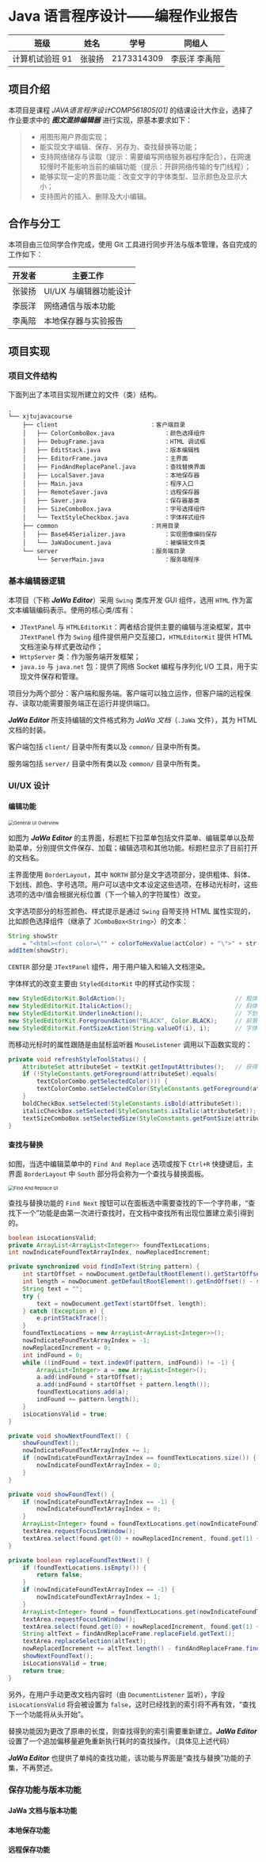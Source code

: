 # Java 语言程序设计——编程作业报告

| 班级            | 姓名   | 学号       | 同组人        |
| --------------- | ------ | ---------- | ------------- |
| 计算机试验班 91 | 张骏扬 | 2173314309 | 李辰洋 李禹陪 |

## 项目介绍

本项目是课程 *JAVA语言程序设计COMP561805[01]* 的结课设计大作业，选择了作业要求中的 ***图文混排编辑器*** 进行实现，原基本要求如下：

> - 用图形用户界面实现；
> - 能实现文字编辑、保存、另存为、查找替换等功能；
> - 支持网络储存与读取（提示：需要编写网络服务器程序配合），在网速较慢时不能影响当前的编辑功能（提示：开辟网络传输的专门线程）；
> - 能够实现一定的界面功能：改变文字的字体类型、显示颜色及显示大小；
> - 支持图片的插入、删除及大小编辑。



## 合作与分工

本项目由三位同学合作完成，使用 Git 工具进行同步开法与版本管理，各自完成的工作如下：

| 开发者 | 主要工作               |
| ------ | ---------------------- |
| 张骏扬 | UI/UX 与编辑器功能设计 |
| 李辰洋 | 网络通信与版本功能     |
| 李禹陪 | 本地保存器与实验报告   |



## 项目实现

### 项目文件结构

下面列出了本项目实现所建立的文件（类）结构。

```plain
.
└── xjtujavacourse
    ├── client							：客户端目录
    │   ├── ColorComboBox.java				：颜色选择组件
    │   ├── DebugFrame.java					：HTML 调试框
    │   ├── EditStack.java					：版本编辑栈
    │   ├── EditorFrame.java				：主界面
    │   ├── FindAndReplacePanel.java		：查找替换界面
    │   ├── LocalSaver.java					：本地保存器
    │   ├── Main.java						：程序入口
    │   ├── RemoteSaver.java				：远程保存器
    │   ├── Saver.java						：保存器基类
    │   ├── SizeComboBox.java				：字号选择组件
    │   └── TextStyleCheckbox.java			：字体样式组件
    ├── common							：共用目录
    │   ├── Base64Serializer.java			：实现图像编码保存
    │   └── JaWaDocument.java				：被编辑文件类
    └── server							：服务端目录
        └── ServerMain.java					：服务端程序
```

### 基本编辑器逻辑

本项目（下称 ***JaWa Editor***）采用 `Swing` 类库开发 GUI 组件，选用  `HTML` 作为富文本编辑编码表示。使用的核心类/库有：

- `JTextPanel` 与 `HTMLEditorKit`：两者结合提供主要的编辑与渲染框架，其中 `JTextPanel` 作为 `Swing` 组件提供用户交互接口，`HTMLEditorKit` 提供 HTML 文档渲染与样式更改动作；
- `HttpServer` 类：作为服务端开发框架；
- `java.io` 与 `java.net` 包：提供了网络 Socket 编程与序列化 I/O 工具，用于实现文件保存和管理。

项目分为两个部分：客户端和服务端。客户端可以独立运作，但客户端的远程保存、读取功能需要服务端正在运行并提供端口。

***JaWa Editor*** 所支持编辑的文件格式称为 *JaWa 文档*（`.JaWa` 文件），其为 HTML 文档的封装。

客户端包括 `client/` 目录中所有类以及 `common/` 目录中所有类。

服务端包括 `server/` 目录中所有类以及 `common/` 目录中所有类。

### UI/UX 设计

#### 编辑功能

<img src=".\GeneralUIOverview.png" alt="General UI Overview" style="zoom: 67%;" />

如图为 ***JaWa Editor*** 的主界面，标题栏下拉菜单包括文件菜单、编辑菜单以及帮助菜单，分别提供文件保存、加载；编辑选项和其他功能。标题栏显示了目前打开的文档名。

主界面使用 `BorderLayout`，其中 `NORTH` 部分是文字选项部分，提供粗体、斜体、下划线、颜色、字号选项。用户可以选中文本设定这些选项，在移动光标时，这些选项的选中/值会根据光标位置（下一个输入的字符属性）改变。

文字选项部分的标签颜色、样式提示是通过 `Swing` 自带支持 HTML 属性实现的，比如颜色选择组件（继承了 `JComboBox<String>`）的文本：

```java
String showStr
    = "<html><font color=\"" + colorToHexValue(actColor) + "\">" + str + "<html>";
addItem(showStr);
```

`CENTER` 部分是 `JTextPanel` 组件，用于用户输入和输入文档渲染。

字体样式的改变主要由 `StyledEditorKit` 中的样式动作实现：

```java
new StyledEditorKit.BoldAction();								// 粗体
new StyledEditorKit.ItalicAction();								// 斜体
new StyledEditorKit.UnderlineAction();							// 下划线
new StyledEditorKit.ForegroundAction("BLACK", Color.BLACK);		// 前景色
new StyledEditorKit.FontSizeAction(String.valueOf(i), i);		// 字体大小
```

而移动光标时的属性跟随是由鼠标监听器 `MouseListener` 调用以下函数实现的：

```java
private void refreshStyleToolStatus() {
    AttributeSet attributeSet = textKit.getInputAttributes();	// 获得光标处文字属性
    if (!StyleConstants.getForeground(attributeSet).equals(
        textColorCombo.getSelectedColor())) {
        textColorCombo.setSelectedColor(StyleConstants.getForeground(attributeSet));
    }
    boldCheckBox.setSelected(StyleConstants.isBold(attributeSet));
    italicCheckBox.setSelected(StyleConstants.isItalic(attributeSet));
    textSizeComboBox.setSelectedSize(StyleConstants.getFontSize(attributeSet));
}
```

#### 查找与替换

如图，当选中编辑菜单中的 `Find And Replace` 选项或按下 `Ctrl+R` 快捷键后，主界面 `BorderLayout` 中 `South` 部分将会称为一个查找与替换面板。

<img src=".\FindAndReplaceUI.png" alt="Find And Replace UI" style="zoom: 67%;" />

查找与替换功能的 `Find Next` 按钮可以在面板选中需要查找的下一个字符串，“查找下一个”功能是由第一次进行查找时，在文档中查找所有出现位置建立索引得到的。

```java
boolean isLocationsValid;
private ArrayList<ArrayList<Integer>> foundTextLocations;
int nowIndicateFoundTextArrayIndex, nowReplacedIncrement;

private synchronized void findInText(String pattern) {
    int startOffset = nowDocument.getDefaultRootElement().getStartOffset();
    int length = nowDocument.getDefaultRootElement().getEndOffset() - startOffset;
    String text = "";
    try {
        text = nowDocument.getText(startOffset, length);
    } catch (Exception e) {
        e.printStackTrace();
    }
    foundTextLocations = new ArrayList<ArrayList<Integer>>();
    nowIndicateFoundTextArrayIndex = -1;
    nowReplacedIncrement = 0;
    int indFound = 0;
    while ((indFound = text.indexOf(pattern, indFound)) != -1) {
        ArrayList<Integer> a = new ArrayList<Integer>();
        a.add(indFound + startOffset);
        a.add(indFound + startOffset + pattern.length());
        foundTextLocations.add(a);
        indFound += pattern.length();
    }
    isLocationsValid = true;
}

private void showNextFoundText() {
    showFoundText();
    nowIndicateFoundTextArrayIndex += 1;
    if (nowIndicateFoundTextArrayIndex == foundTextLocations.size()) {
        nowIndicateFoundTextArrayIndex = 0;
    }
}

private void showFoundText() {
    if (nowIndicateFoundTextArrayIndex == -1) {
        nowIndicateFoundTextArrayIndex = 0;
    }
    ArrayList<Integer> found = foundTextLocations.get(nowIndicateFoundTextArrayIndex);
    textArea.requestFocusInWindow();
    textArea.select(found.get(0) + nowReplacedIncrement, found.get(1) + nowReplacedIncrement);
}

private boolean replaceFoundTextNext() {
    if (foundTextLocations.isEmpty()) {
        return false;
    }
    if (nowIndicateFoundTextArrayIndex == -1) {
        nowIndicateFoundTextArrayIndex = 1;
    }
    ArrayList<Integer> found = foundTextLocations.get(nowIndicateFoundTextArrayIndex == 0 ? foundTextLocations.size() - 1 : nowIndicateFoundTextArrayIndex - 1);
    textArea.requestFocusInWindow();
    textArea.select(found.get(0) + nowReplacedIncrement, found.get(1) + nowReplacedIncrement);
    String altText = findAndReplaceFrame.replaceField.getText();
    textArea.replaceSelection(altText);
    nowReplacedIncrement += altText.length() - findAndReplaceFrame.findField.getText().length();
    showNextFoundText();
    isLocationsValid = true;
    return true;
}
```

另外，在用户手动更改文档内容时（由 `DocumentListener` 监听），字段 `isLocationsValid` 将会被设置为 `false`，这时已经找到的索引将不再有效，“查找下一个功能将从头开始”。

替换功能因为更改了原串的长度，则查找得到的索引需要重新建立。***JaWa Editor*** 设置了一个追加偏移量避免重新执行耗时的查找操作。（具体见上述代码）

***JaWa Editor*** 也提供了单纯的查找功能，该功能与界面是“查找与替换”功能的子集，不再赘述。



### 保存功能与版本功能

#### JaWa 文档与版本功能



#### 本地保存功能



#### 远程保存功能





